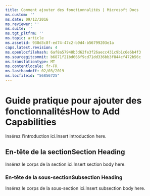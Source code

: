 ```yaml
---
title: Comment ajouter des fonctionnalités | Microsoft Docs
ms.custom: ''
ms.date: 09/12/2016
ms.reviewer: ''
ms.suite: ''
ms.tgt_pltfrm: ''
ms.topic: article
ms.assetid: 938d3c8f-ed74-47c2-b9d4-b56799203e1a
caps.latest.revision: 4
ms.openlocfilehash: 6af8a57948b3d62fe3f26aecc431c9b1c6e6b4f3
ms.sourcegitcommit: b6871f21bd666f9cd71dd336bb3f844cf472b56c
ms.translationtype: MT
ms.contentlocale: fr-FR
ms.lasthandoff: 02/03/2019
ms.locfileid: "56856725"
---
```

# <a name="how-to-add-capabilities"></a><span data-ttu-id="db826-102">Guide pratique pour ajouter des fonctionnalités</span><span class="sxs-lookup"><span data-stu-id="db826-102">How to Add Capabilities</span></span>

<span data-ttu-id="db826-103">Insérez l'introduction ici.</span><span class="sxs-lookup"><span data-stu-id="db826-103">Insert introduction here.</span></span>

## <a name="section-heading"></a><span data-ttu-id="db826-104">En-tête de la section</span><span class="sxs-lookup"><span data-stu-id="db826-104">Section Heading</span></span>

<span data-ttu-id="db826-105">Insérez le corps de la section ici.</span><span class="sxs-lookup"><span data-stu-id="db826-105">Insert section body here.</span></span>

### <a name="subsection-heading"></a><span data-ttu-id="db826-106">En-tête de la sous-section</span><span class="sxs-lookup"><span data-stu-id="db826-106">Subsection Heading</span></span>

<span data-ttu-id="db826-107">Insérez le corps de la sous-section ici.</span><span class="sxs-lookup"><span data-stu-id="db826-107">Insert subsection body here.</span></span>

